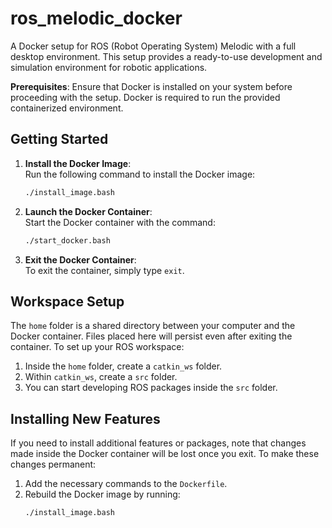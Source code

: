 # ros_melodic_docker

A Docker setup for ROS (Robot Operating System) Melodic with a full desktop environment. This setup provides a ready-to-use development and simulation environment for robotic applications.

**Prerequisites**: Ensure that Docker is installed on your system before proceeding with the setup. Docker is required to run the provided containerized environment.

## Getting Started

1. **Install the Docker Image**:  
   Run the following command to install the Docker image:  
   ```bash
   ./install_image.bash
   ```

2. **Launch the Docker Container**:  
   Start the Docker container with the command:  
   ```bash
   ./start_docker.bash
   ```

3. **Exit the Docker Container**:  
   To exit the container, simply type `exit`.

## Workspace Setup

The `home` folder is a shared directory between your computer and the Docker container. Files placed here will persist even after exiting the container. To set up your ROS workspace:

1. Inside the `home` folder, create a `catkin_ws` folder.  
2. Within `catkin_ws`, create a `src` folder.  
3. You can start developing ROS packages inside the `src` folder.

## Installing New Features

If you need to install additional features or packages, note that changes made inside the Docker container will be lost once you exit. To make these changes permanent:

1. Add the necessary commands to the `Dockerfile`.
2. Rebuild the Docker image by running:  
   ```bash
   ./install_image.bash
   ```
